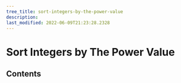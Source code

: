```yaml
---
tree_title: sort-integers-by-the-power-value
description: 
last_modified: 2022-06-09T21:23:28.2328
---
```


# Sort Integers by The Power Value

## Contents
